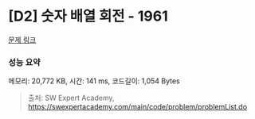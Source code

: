 # [D2] 숫자 배열 회전 - 1961 

[문제 링크](https://swexpertacademy.com/main/code/problem/problemDetail.do?contestProbId=AV5Pq-OKAVYDFAUq) 

### 성능 요약

메모리: 20,772 KB, 시간: 141 ms, 코드길이: 1,054 Bytes



> 출처: SW Expert Academy, https://swexpertacademy.com/main/code/problem/problemList.do